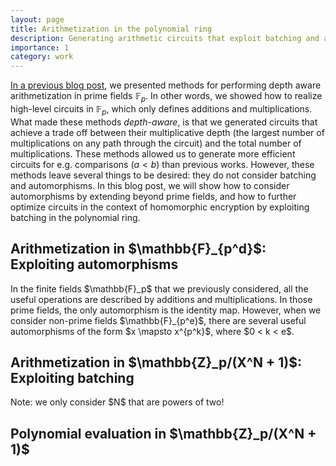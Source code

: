 ```yaml
---
layout: page
title: Arithmetization in the polynomial ring
description: Generating arithmetic circuits that exploit batching and automorphisms
importance: 1
category: work
---
```


[In a previous blog post](/projects/depth_aware_arithmetization), we presented methods for performing depth aware arithmetization in prime fields $\mathbb{F}_p$. In other words, we showed how to realize high-level circuits in $\mathbb{F}_p$, which only defines additions and multiplications. What made these methods <i>depth-aware</i>, is that we generated circuits that achieve a trade off between their multiplicative depth (the largest number of multiplications on any path through the circuit) and the total number of multiplications. These methods allowed us to generate more efficient circuits for e.g. comparisons ($a < b$) than previous works. However, these methods leave several things to be desired: they do not consider batching and automorphisms. In this blog post, we will show how to consider automorphisms by extending beyond prime fields, and how to further optimize circuits in the context of homomorphic encryption by exploiting batching in the polynomial ring.

<h2>Arithmetization in $\mathbb{F}_{p^d}$: Exploiting automorphisms</h2>
In the finite fields $\mathbb{F}_p$ that we previously considered, all the useful operations are described by additions and multiplications. In those prime fields, the only automorphism is the identity map. However, when we consider non-prime fields $\mathbb{F}_{p^e}$, there are several useful automorphisms of the form $x \mapsto x^{p^k}$, where $0 < k < e$.

<h2>Arithmetization in $\mathbb{Z}_p/(X^N + 1)$: Exploiting batching</h2>
Note: we only consider $N$ that are powers of two!


<h2>Polynomial evaluation in $\mathbb{Z}_p/(X^N + 1)$</h2>

